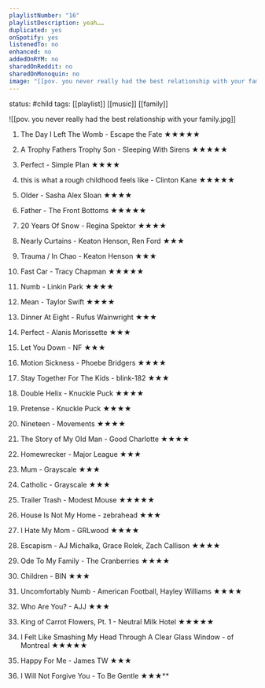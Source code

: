 ```yaml
---
playlistNumber: "16"
playlistDescription: yeah……
duplicated: yes
onSpotify: yes
listenedTo: no
enhanced: no
addedOnRYM: no
sharedOnReddit: no
sharedOnMonoquin: no
image: "[[pov. you never really had the best relationship with your family.jpg]]"
---
```

status: #child 
tags: [[playlist]] [[music]] [[family]]

![[pov. you never really had the best relationship with your family.jpg]]

1. The Day I Left The Womb - Escape the Fate ★★★★★
    
2. A Trophy Fathers Trophy Son - Sleeping With Sirens ★★★★★
    
3. Perfect - Simple Plan ★★★★
    
4. this is what a rough childhood feels like - Clinton Kane ★★★★★
    
5. Older - Sasha Alex Sloan ★★★★
    
6. Father - The Front Bottoms ★★★★★
    
7. 20 Years Of Snow - Regina Spektor ★★★★
    
8. Nearly Curtains - Keaton Henson, Ren Ford ★★★
    
9. Trauma / In Chao - Keaton Henson ★★★
    
10. Fast Car - Tracy Chapman ★★★★★
    
11. Numb - Linkin Park ★★★★
    
12. Mean - Taylor Swift ★★★★
    
13. Dinner At Eight - Rufus Wainwright ★★★
    
14. Perfect - Alanis Morissette ★★★
    
15. Let You Down - NF ★★★
    
16. Motion Sickness - Phoebe Bridgers ★★★★
    
17. Stay Together For The Kids - blink-182 ★★★
    
18. Double Helix - Knuckle Puck ★★★★
    
19. Pretense - Knuckle Puck ★★★★
    
20. Nineteen - Movements ★★★★
    
21. The Story of My Old Man - Good Charlotte ★★★★
    
22. Homewrecker - Major League ★★★
    
23. Mum - Grayscale ★★★
    
24. Catholic - Grayscale ★★★
    
25. Trailer Trash - Modest Mouse ★★★★★
    
26. House Is Not My Home - zebrahead ★★★
    
27. I Hate My Mom - GRLwood ★★★★
    
28. Escapism - AJ Michalka, Grace Rolek, Zach Callison ★★★★
    
29. Ode To My Family - The Cranberries ★★★★
    
30. Children - BIN ★★★
    
31. Uncomfortably Numb - American Football, Hayley Williams ★★★★
    
32. Who Are You? - AJJ ★★★
    
33. King of Carrot Flowers, Pt. 1 - Neutral Milk Hotel ★★★★★
    
34. I Felt Like Smashing My Head Through A Clear Glass Window - of Montreal ★★★★★
    
35. Happy For Me - James TW ★★★
    
36. I Will Not Forgive You - To Be Gentle ★★★**